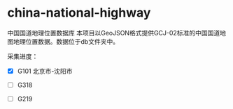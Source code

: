 # china-national-highway
中国国道地理位置数据库
本项目以GeoJSON格式提供GCJ-02标准的中国国道地图地理位置数据。数据位于db文件夹中。

采集进度：
- [X] G101 北京市-沈阳市
- [ ] G318
- [ ] G219

